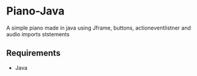 # Piano-Java
A simple piano made in java using Jframe, buttons, actioneventlistner and audio imports ststements
## Requirements

* Java 

